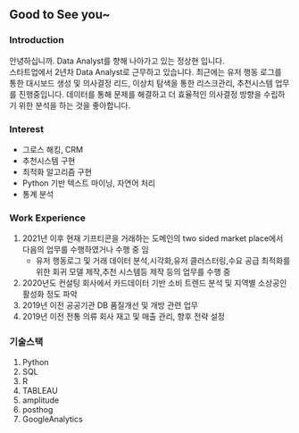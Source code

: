 ## Good to See you~

### Introduction
안녕하십니까. Data Analyst를 향해 나아가고 있는 정상현 입니다.  
스타트업에서 2년차 Data Analyst로 근무하고 있습니다.
최근에는 유저 행동 로그를 통한 대시보드 생성 및 의사결정 리드, 이상치 탐색을 통한 리스크관리, 추천시스템 업무를 진행중입니다. 
데이터를 통해 문제를 해결하고 더 효율적인 의사결정 방향을 수립하기 위한 분석을 하는 것을 좋아합니다.

    
### Interest
  - 그로스 해킹, CRM
  - 추천시스템 구현
  - 최적화 알고리즘 구현
  - Python 기반 텍스트 마이닝, 자연어 처리
  - 통계 분석
  
  
### Work Experience
  1. 2021년 이후 현재 기프티콘을 거래하는 도메인의 two sided market place에서 다음의 업무를 수행하였거나 수행 중 임  
     - 유저 행동로그 및 거래 데이터 분석,시각화,유저 클러스터링,수요 공급 최적화를 위한 회귀 모델 제작,추천 시스템등 제작 등의 업무를 수행 중      
  2. 2020년도 컨설팅 회사에서 카드데이터 기반 소비 트렌드 분석 및 지역별 소상공인 활성화 정도 파악   
  3. 2019년 이전 공공기관 DB 품질개선 및 개방 관련 업무  
  4. 2019년 이전 전통 의류 회사 재고 및 매출 관리, 향후 전략 설정  


### 기술스택
   1. Python
   2. SQL
   3. R
   4. TABLEAU
   5. amplitude
   6. posthog
   7. GoogleAnalytics
  
    
    
    

